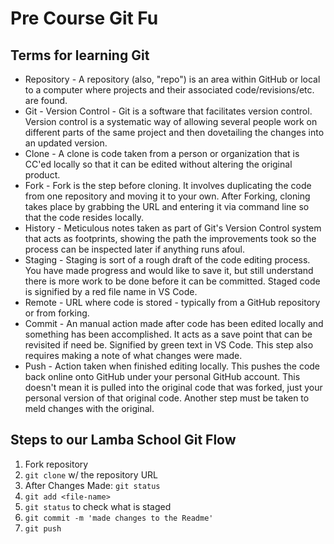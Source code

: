 # Pre Course Git Fu

## Terms for learning Git
 * Repository - A repository (also, "repo") is an area within GitHub or local to a computer where projects and their associated code/revisions/etc. are found.
 * Git - Version Control - Git is a software that facilitates version control. Version control is a systematic way of allowing several people work on different parts of the same project and then dovetailing the changes into an updated version. 
 * Clone - A clone is code taken from a person or organization that is CC'ed locally so that it can be edited without altering the original product.
 * Fork - Fork is the step before cloning. It involves duplicating the code from one repository and moving it to your own. After Forking, cloning takes place by grabbing the URL and entering it via command line so that the code resides locally.
 * History - Meticulous notes taken as part of Git's Version Control system that acts as footprints, showing the path the improvements took so the process can be inspected later if anything runs afoul.
 * Staging - Staging is sort of a rough draft of the code editing process. You have made progress and would like to save it, but still understand there is more work to be done before it can be committed. Staged code is signified by a red file name in VS Code.
 * Remote - URL where code is stored - typically from a GitHub repository or from forking.
 * Commit - An manual action made after code has been edited locally and something has been accomplished. It acts as a save point that can be revisited if need be. Signified by green text in VS Code. This step also requires making a note of what changes were made.
 * Push - Action taken when finished editing locally. This pushes the code back online onto GitHub under your personal GitHub account. This doesn't mean it is pulled into the original code that was forked, just your personal version of that original code. Another step must be taken to meld changes with the original.

## Steps to our Lamba School Git Flow
1. Fork repository
2. `git clone` w/ the repository URL 
3. After Changes Made: `git status`
4. `git add <file-name>` 
5. `git status` to check what is staged
6. `git commit -m 'made changes to the Readme'`
7. `git push`